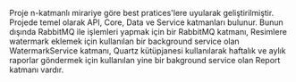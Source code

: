  Proje n-katmanlı mirariye göre best pratices'lere uyularak geliştirilmiştir.<br/>
 Projede temel olarak API, Core, Data ve Service katmanları bulunur.
 Bunun dışında RabbitMQ ile işlemleri yapmak için bir RabbitMQ katmanı,
 Resimlere watermark eklemek için kullanılan bir background service olan WatermarkService katmanı,
 Quartz kütüpjanesi kullanılarak haftalık ve aylık raporlar göndermek için kullanılan yine bir bakground service olan Report katmanı vardır.


